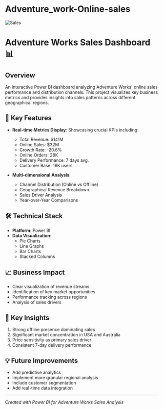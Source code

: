 # Adventure_work-Online-sales
![Sales](https://github.com/user-attachments/assets/e035972b-dd4d-4769-96f0-104d47b957ea)

# Adventure Works Sales Dashboard 📊

## Overview
An interactive Power BI dashboard analyzing Adventure Works' online sales performance and distribution channels. This project visualizes key business metrics and provides insights into sales patterns across different geographical regions.

## 🚀 Key Features
* **Real-time Metrics Display**: Showcasing crucial KPIs including:
  * Total Revenue: $141M
  * Online Sales: $32M
  * Growth Rate: -20.6%
  * Online Orders: 28K
  * Delivery Performance: 7 days avg.
  * Customer Base: 18K users

* **Multi-dimensional Analysis**:
  * Channel Distribution (Online vs Offline)
  * Geographical Revenue Breakdown
  * Sales Driver Analysis
  * Year-over-Year Comparisons

## 🛠️ Technical Stack
* **Platform**: Power BI
* **Data Visualization**: 
  * Pie Charts
  * Line Graphs
  * Bar Charts
  * Stacked Columns

## 📈 Business Impact
* Clear visualization of revenue streams
* Identification of key market opportunities
* Performance tracking across regions
* Analysis of sales drivers

## 🔎 Key Insights
1. Strong offline presence dominating sales
2. Significant market concentration in USA and Australia
3. Price sensitivity as primary sales driver
4. Consistent 7-day delivery performance

## 💡 Future Improvements
* Add predictive analytics
* Implement more granular regional analysis
* Include customer segmentation
* Add real-time data integration

---
*Created with Power BI for Adventure Works Sales Analysis*
